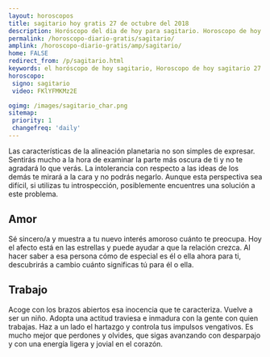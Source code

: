 ```yaml
---
layout: horoscopos
title: sagitario hoy gratis 27 de octubre del 2018 
description: Horóscopo del dia de hoy para sagitario. Horoscopo de hoy 27 de octubre del 2018. Las predicciones de amor, trabajo, vida personal gratis.
permalink: /horoscopo-diario-gratis/sagitario/
amplink: /horoscopo-diario-gratis/amp/sagitario/
home: FALSE
redirect_from: /p/sagitario.html
keywords: el horóscopo de hoy sagitario, Horoscopo de hoy sagitario 27 de octubre del 2018,horóscopo del día,horoscopo del dia de hoy,horoscopo de hoy,horoscopo de hoy sagitario,sagitario hoy,signos zodiacales,horóscopo de hoy,horoscopos de hoy,horoscopo sagitario hoy,horoscopo de sagitario de hoy,horóscopo de hoy sagitario,horoscopos,sagitario de hoy,los horoscopos de hoy,sagitario de hoy,sagitario 27 de octubre del 2018, el horoscopo de hoy
horoscopo:
 signo: sagitario
 video: FKlYFMKMz2E

ogimg: /images/sagitario_char.png
sitemap:
 priority: 1
 changefreq: 'daily'
---
```



Las características de la alineación planetaria no son simples de expresar. Sentirás mucho a la hora de examinar la parte más oscura de ti y no te agradará lo que verás. La intolerancia con respecto a las ideas de los demás te mirará a la cara y no podrás negarlo. Aunque esta perspectiva sea difícil, si utilizas tu introspección, posiblemente encuentres una solución a este problema.

## Amor

Sé sincero/a y muestra a tu nuevo interés amoroso cuánto te preocupa. Hoy el afecto está en las estrellas y puede ayudar a que la relación crezca. Al hacer saber a esa persona cómo de especial es él o ella ahora para ti, descubrirás a cambio cuánto significas tú para él o ella.

## Trabajo

Acoge con los brazos abiertos esa inocencia que te caracteriza. Vuelve a ser un niño. Adopta una actitud traviesa e inmadura con la gente con quien trabajas. Haz a un lado el hartazgo y controla tus impulsos vengativos. Es mucho mejor que perdones y olvides, que sigas avanzando con desparpajo y con una energía ligera y jovial en el corazón.